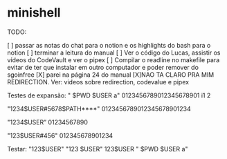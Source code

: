 # minishell
TODO:


[ ] passar as notas do chat para o notion e os highlights do bash para o notion
[ ] terminar a leitura do manual
[ ] Ver o código do Lucas, assistir os vídeos do CodeVault e ver o pipex
[ ] Compilar o readline no makefile para evitar de ter que instalar em outro computador e poder remover do sgoinfree
[X] parei na página 24 do manual
[X]NAO TA CLARO PRA MIM REDIRECTION. Ver: videos sobre redirection, codevalue e pipex



Testes de expansão:
"    $PWD   $USER   a"
0123456789012345678901
         i1         2

"1234$USER#5678$PATH****"
0123456789012345678901234

"1234$USER”
01234567890

"123$USER#456"
012345678901234


Testar:
"123$USER"
"123 $USER"
123$USER
"  $PWD  $USER a"
